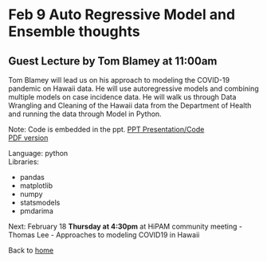 # Feb 9 Auto Regressive Model and Ensemble thoughts  

## Guest Lecture by Tom Blamey at 11:00am

Tom Blamey will lead us on his approach to modeling the COVID-19 pandemic on Hawaii data. He will use autoregressive models and combining multiple models on case incidence data. He will walk us through Data Wrangling and Cleaning of the Hawaii data from the Department of Health and running the data through  Model in Python.  

Note: Code is embedded in the ppt.
[PPT Presentation/Code](ModelingCOVID-19ARM.pptx)  
[PDF version](ModelingCOVID-19ARM.pdf)  


Language: python  
Libraries:  
  * pandas
  * matplotlib
  * numpy
  * statsmodels
  * pmdarima


Next: February 18 **Thursday at 4:30pm** at HiPAM community meeting - Thomas Lee - Approaches to modeling COVID19 in Hawaii  

Back to [home](..)  
